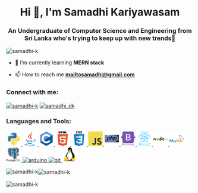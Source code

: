 <!--<img src="https://github.com/samadhi-k/samadhi-k/blob/main/bc87e5124f8d2cfe810d403adc96ad01.gif" alt="sam" width="100%" height="300"/>-->
<h1 align="center">Hi 👋, I'm Samadhi Kariyawasam</h1>
<h3 align="center">An Undergraduate of Computer Science and Engineering from Sri Lanka who's trying to keep up with new trends🤖</h3>

<p align="left"> <img src="https://komarev.com/ghpvc/?username=samadhi-k&label=Profile%20views&color=0e75b6&style=flat" alt="samadhi-k" /> </p>

- 🌱 I’m currently learning **MERN stack**

<!--- 👨‍💻 All of my projects are available at [//TODO](//TODO)-->

- 📫 How to reach me **mailtosamadhi@gmail.com**

 <!--<img src="https://64.media.tumblr.com/5963d93fd69388edf60376bdd61bd305/tumblr_p21h1p2c4d1x0uxufo1_500.gif" align="right" alt="" width="400" />-->

<h3 align="left">Connect with me:</h3>
<p align="left">
<a href="https://linkedin.com/in/samadhi-k" target="blank">
  <img align="center" src="https://raw.githubusercontent.com/rahuldkjain/github-profile-readme-generator/master/src/images/icons/Social/linked-in-alt.svg" alt="samadhi-k" height="30" width="40" /></a>
<a href="https://instagram.com/samadhi_dk" target="blank"><img align="center" src="https://raw.githubusercontent.com/rahuldkjain/github-profile-readme-generator/master/src/images/icons/Social/instagram.svg" alt="samadhi_dk" height="30" width="40" /></a>
</p>


 
<h3 align="left">Languages and Tools:</h3>
<p align="left"> 
<p align="left">
 <a href="https://www.python.org" target="_blank" rel="noreferrer"> 
   <img src="https://raw.githubusercontent.com/devicons/devicon/master/icons/python/python-original.svg" alt="python" width="40" height="40"/> </a> 
 <a href="https://www.java.com" target="_blank" rel="noreferrer"> 
   <img src="https://raw.githubusercontent.com/devicons/devicon/master/icons/java/java-original.svg" alt="java" width="40" height="40"/> </a> 
 <a href="https://www.cprogramming.com/" target="_blank" rel="noreferrer"> 
   <img src="https://raw.githubusercontent.com/devicons/devicon/master/icons/c/c-original.svg" alt="c" width="40" height="40"/> </a>

 <a href="https://www.w3.org/html/" target="_blank" rel="noreferrer">
   <img src="https://raw.githubusercontent.com/devicons/devicon/master/icons/html5/html5-original-wordmark.svg" alt="html5" width="40" height="40"/> </a>
 <a href="https://www.w3schools.com/css/" target="_blank" rel="noreferrer"> 
   <img src="https://raw.githubusercontent.com/devicons/devicon/master/icons/css3/css3-original-wordmark.svg" alt="css3" width="40" height="40"/> </a> 
 <a href="https://developer.mozilla.org/en-US/docs/Web/JavaScript" target="_blank" rel="noreferrer"> 
   <img src="https://raw.githubusercontent.com/devicons/devicon/master/icons/javascript/javascript-original.svg" alt="javascript" width="40" height="40"/> </a> 
 <a href="https://www.php.net" target="_blank" rel="noreferrer"> 
   <img src="https://raw.githubusercontent.com/devicons/devicon/master/icons/php/php-original.svg" alt="php" width="40" height="40"/> </a> 

<a href="https://getbootstrap.com" target="_blank" rel="noreferrer"> 
  <img src="https://raw.githubusercontent.com/devicons/devicon/master/icons/bootstrap/bootstrap-plain-wordmark.svg" alt="bootstrap" width="40" height="40"/> </a> 
<a href="https://reactjs.org/" target="_blank" rel="noreferrer"> 
   <img src="https://raw.githubusercontent.com/devicons/devicon/master/icons/react/react-original-wordmark.svg" alt="react" width="40" height="40"/> </a>   
<a href="https://nodejs.org" target="_blank" rel="noreferrer"> 
   <img src="https://raw.githubusercontent.com/devicons/devicon/master/icons/nodejs/nodejs-original-wordmark.svg" alt="nodejs" width="40" height="40"/> </a> 

<a href="https://www.mysql.com/" target="_blank" rel="noreferrer"> 
   <img src="https://raw.githubusercontent.com/devicons/devicon/master/icons/mysql/mysql-original-wordmark.svg" alt="mysql" width="40" height="40"/> </a> 
<a href="https://www.postgresql.org" target="_blank" rel="noreferrer"> 
   <img src="https://raw.githubusercontent.com/devicons/devicon/master/icons/postgresql/postgresql-original-wordmark.svg" alt="postgresql" width="40" height="40"/> </a>

 <a href="https://www.arduino.cc/" target="_blank" rel="noreferrer"> 
  <img src="https://cdn.worldvectorlogo.com/logos/arduino-1.svg" alt="arduino" width="40" height="40"/> </a> 
 <a href="https://git-scm.com/" target="_blank" rel="noreferrer"> 
   <img src="https://www.vectorlogo.zone/logos/git-scm/git-scm-icon.svg" alt="git" width="40" height="40"/> </a> 
 <a href="https://www.linux.org/" target="_blank" rel="noreferrer"> 
   <img src="https://raw.githubusercontent.com/devicons/devicon/master/icons/linux/linux-original.svg" alt="linux" width="40" height="40"/> </a> 

</p>

<p><img align="left" src="https://github-readme-stats.vercel.app/api/top-langs?username=samadhi-k&show_icons=true&locale=en&layout=compact&theme=dark" alt="samadhi-k" /></p>

<p><img align="center" src="https://github-readme-stats.vercel.app/api?username=samadhi-k&show_icons=true&locale=en&theme=dark" alt="samadhi-k" /></p>

<p><img align="center" src="https://github-readme-streak-stats.herokuapp.com/?user=samadhi-k&theme=dark" alt="samadhi-k" /></p>

